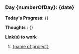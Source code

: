### Day {numberOfDay}: {date}

**Today's Progress**: {}

**Thoughts** : {}

**Link(s) to work**
1. [{name of project}]({url})


